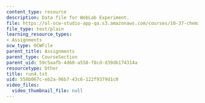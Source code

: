 ```yaml
---
content_type: resource
description: Data file for WebLab Experiment.
file: https://ol-ocw-studio-app-qa.s3.amazonaws.com/courses/10-37-chemical-and-biological-reaction-engineering-spring-2007/558b067ceb2a96b743c6122f9379d1c0_run4.txt
file_type: text/plain
learning_resource_types:
- Assignments
ocw_type: OCWFile
parent_title: Assignments
parent_type: CourseSection
parent_uid: 59c5aafb-4d60-a558-f8cd-d39db174314a
resourcetype: Other
title: run4.txt
uid: 558b067c-eb2a-96b7-43c6-122f9379d1c0
video_files:
  video_thumbnail_file: null
---
```

